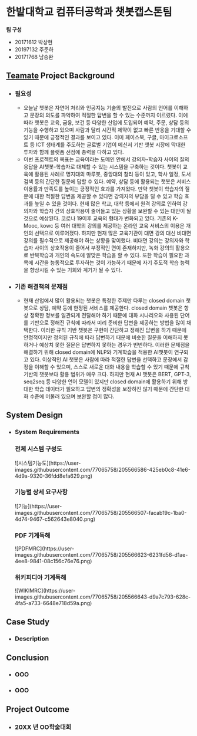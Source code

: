 # 한밭대학교 컴퓨터공학과 챗봇캡스톤팀

**팀 구성**
- 20171612 박상현
- 20197132 주준하
- 20171768 남승완

## <u>Teamate</u> Project Background
- ### 필요성
  - 오늘날 챗봇은 자연어 처리와 인공지능 기술의 발전으로 사람의 언어를 이해하고 문장의 
  의도를 파악하여 적절한 답변을 할 수 있는 수준까지 이르렀다. 이에 따라 챗봇은 교육, 금융, 
  보건 등 다양한 산업에 도입되어 예약, 주문, 상담 등의 기능을 수행하고 있으며 사람과
  달리 시간적 제약이 없고 빠른 반응을 기대할 수 있기 때문에 긍정적인 결과를 보이고 있다. 
  이미 페이스북, 구글, 마이크로소프트 등 ICT 생태계를 주도하는 글로벌 기업이 메신저 기반
  챗봇 시장에 막대한 투자와 함께 플랫폼 선점에 총력을 다하고 있다.
  - 이번 프로젝트의 목표는 교육이라는 도메인 안에서 강의자-학습자 사이의 질의응답을 AI챗봇-학습자로 대체할 수 있는 시스템을 구축하는 것이다. 챗봇이 교육에 활용된 사례로 명지대의 마루봇, 중앙대의 찰리 등이 있고, 학사 일정, 도서 검색 등의 간단한 질문에 답할 수 있다. 예약, 상담 등에 활용되는 챗봇은 서비스 이용률과 만족도를 높이는 긍정적인 효과를 가져왔다. 만약 챗봇이 학습자의 질문에 대한 적절한 답변을 제공할 수 있다면 강의자의 부담을 덜 수 있고 학습 효과를 높일 수 있을 것이다. 현재 많은 학교, 대학 등에서 원격 강의로 인하여 강의자와 학습자 간의 상호작용이 줄어들고 있는 상황을 보완할 수 있는 대안이 될 것으로 예상된다. 코로나 19이후 교육의 형태가 변화되고 있다. 기존의 K-Mooc, kowc 등 여러 대학의 강의를 제공하는 온라인 교육 서비스의 이용은 개인의 선택으로 이루어졌다. 하지만 현재 많은 교육기관이 대면 강의 대신 비대면 강의를 필수적으로 제공해야 하는 상황을 맞이했다. 비대면 강의는 강의자와 학습자 사이의 상호작용이 줄어서 부정적인 면이 존재하지만, 녹화 강의의 활용으로 반복학습과 개인의 속도에 알맞은 학습을 할 수 있다. 또한 학습이 필요한 과목에 시간을 능동적으로 투자하는 것이 가능하기 때문에 자기 주도적 학습 능력을 향상시킬 수 있는 기회와 계기가 될 수 있다.

- ### 기존 해결책의 문제점
  - 현재 산업에서 많이 활용되는 챗봇은 특정한 주제만 다루는 closed domain 챗봇으로 상담, 예약 등에 한정된 서비스를 제공한다. closed domain 챗봇은 항상 정확한 정보를 일관되게 전달해야 하기 때문에 대화 시나리오와 사용된 단어를 기반으로 정해진 규칙에 따라서 미리 준비한 답변을 제공하는 방법을 많이 채택한다. 이러한 규칙 기반 챗봇은 구현이 간단하고 정해진 답변을 하기 때문에 안정적이지만 정의된 규칙에 따라 답변하기 때문에 비슷한 질문을 이해하지 못하거나 예상치 못한 질문은 답변하지 못하는 경우가 빈번하다. 이러한 문제점을 해결하기 위해 closed domain에 NLP와 기계학습을 적용한 AI챗봇이 연구되고 있다. 이상적인 AI 챗봇은 사람에 따라 적절한 답변을 선택하고 문장에서 감정을 이해할 수 있으며, 스스로 새로운 대화 내용을 학습할 수 있기 때문에 규칙 기반의 챗봇보다 활용 범위가 매우 크다. 하지만 현재 AI 챗봇은 BERT, GPT-3, seq2seq 등 다양한 언어 모델이 있지만 closed domain에 활용하기 위해 방대한 학습 데이터가 필요하고 답변의 정확성을 보장하진 않기 때문에 간단한 대화 수준에 머물러 있으며 보완할 점이 많다.
  
## System Design
  - ### System Requirements
    <h3>전체 시스템 구성도</h3>
    ![시스템기능도](https://user-images.githubusercontent.com/77065758/205566586-425eb0c8-41e6-4d9a-9320-36fdd8efa629.png)
    <h3>기능별 상세 요구사항</h3>
    ![기능](https://user-images.githubusercontent.com/77065758/205566507-facab19c-1ba0-4d74-9467-c562643e8040.png)
    <h3>PDF 기계독해</h3>
    ![PDFMRC](https://user-images.githubusercontent.com/77065758/205566623-6231fd56-d1ae-4ee8-9841-08c156c76e76.png)
    <h3>위키피디아 기계독해</h3>
    ![WIKIMRC](https://user-images.githubusercontent.com/77065758/205566643-d9a7c793-628c-4fa5-a733-6648e718d59a.png)
    
## Case Study
  - ### Description
  
  
## Conclusion
  - ### OOO
  - ### OOO
  
## Project Outcome
- ### 20XX 년 OO학술대회 
